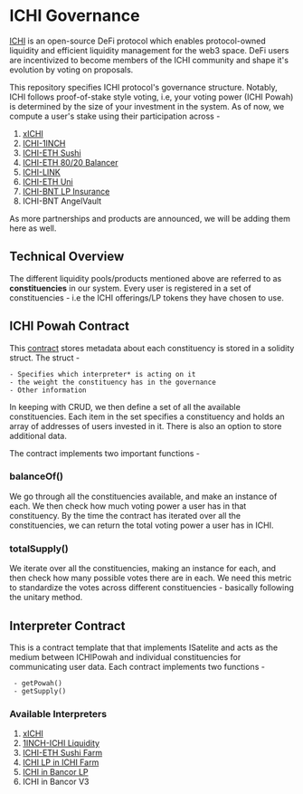 # ICHI Governance

[ICHI](https://app.ichi.org/) is an open-source DeFi protocol which enables protocol-owned liquidity and efficient liquidity management for the web3 space. DeFi users are incentivized to become members of the ICHI community and shape it's evolution by voting on proposals. 

This repository specifies ICHI protocol's governance structure. Notably, ICHI follows proof-of-stake style voting, i.e, your voting power (ICHI Powah) is determined by the size of your investment in the system. As of now, we compute a user's stake using their participation across - 

 1. [xICHI](https://etherscan.io/tx/0xa08579b0a5768740524ed0f87edc606ecff7265b826403ccd41add93897f2272)  
 2. [ICHI-1INCH](https://etherscan.io/tx/0x4886acb6154e8896039eefa7a6dbed8c31c8b13839bb629785149692aa62a417)  
 3. [ICHI-ETH Sushi](https://etherscan.io/tx/0x587f4bbe20ccd357c03b6ec6f75c671b787112dc12221bd4d910d24aa171a09c)   
 4. [ICHI-ETH 80/20 Balancer](https://etherscan.io/tx/0x8a73f6130f6fcc21e2fc13b004e45354ac0959eae123e94e01c1a6bca1fe5ee1) 
 5. [ICHI-LINK](https://etherscan.io/tx/0x494aff2dd887b62098d276d5a2a0ba2241fc9fc1c43cba3fb9535ef8551d4927) 
 6. [ICHI-ETH Uni](https://etherscan.io/tx/0x6076ee7b84ae157cd22197c158f0100096d06e6903c4e35bbaf3d65dde351e07) 
 7. [ICHI-BNT LP Insurance](https://etherscan.io/tx/0xfaa3a4ad453f60f56cf747a1b0df635f2e542a4cc1f948c196ad9bd4ab650452)  
 8. ICHI-BNT AngelVault

As more partnerships and products are announced, we will be adding them here as well. 

## Technical Overview 

The different liquidity pools/products mentioned above are referred to as **constituencies** in our system.  Every user is registered in a set of constituencies - i.e the ICHI offerings/LP tokens they have chosen to use. 

## ICHI Powah Contract 

This [contract](ICHIPowah%20-%20https://etherscan.io/address/0x873902a3c0731ecc1f2075435fe035acceed5459) stores metadata about each constituency is stored in a solidity struct. The struct - 

    - Specifies which interpreter* is acting on it
    - the weight the constituency has in the governance
    - Other information

In keeping with CRUD, we then define a set of all the available constituencies. Each item in the set specifies a constituency and holds an array of addresses of users invested in it. There is also an option to store additional data. 

The contract implements two important functions - 

### balanceOf() 

We go through all the constituencies available, and make an instance of each. We then check how much voting power a user has in that constituency. By the time the contract has iterated over all the constituencies, we can return the total voting power a user has in ICHI. 

### totalSupply() 

We iterate over all the constituencies, making an instance for each, and then check how many possible votes there are in each. We need this metric to standardize the votes across different constituencies - basically following the unitary method. 

##  Interpreter Contract 

This is a contract template that that implements ISatelite and acts as the medium between ICHIPowah and individual constituencies for communicating user data. Each contract implements two functions - 

     - getPowah() 
     - getSupply()
    
 ### Available Interpreters
 

 1. [xICHI](https://etherscan.io/address/0x65e1a3555f2c544f84c97a385cc1dbe69da5ee6c)
 2. [1INCH-ICHI Liquidity](https://etherscan.io/address/0x9f493813d4ea0328d263bdcd8d486e914ec5ebc8)
 3. [ICHI-ETH Sushi Farm](https://etherscan.io/address/0x822b94df15fe9c60b35796be7b1e5e15ee225dd3)
 4. [ICHI LP in ICHI Farm](https://etherscan.io/address/0x7c49fc7110ef49d080f1d0cfc57fad5f21515014)
 5. [ICHI in Bancor LP](https://etherscan.io/address/0x43f1cacdacd3fa65dbcbd56604b90e077fffbb83)
 6. ICHI in Bancor V3
